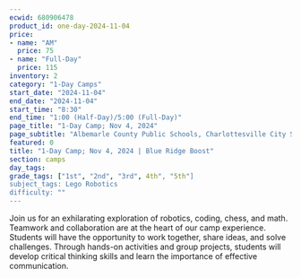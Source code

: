 ```yaml
---
ecwid: 680906478
product_id: one-day-2024-11-04
price:
- name: "AM"
  price: 75
- name: "Full-Day"
  price: 115
inventory: 2
category: "1-Day Camps"
start_date: "2024-11-04"
end_date: "2024-11-04"
start_time: "8:30"
end_time: "1:00 (Half-Day)/5:00 (Full-Day)"
page_title: "1-Day Camp; Nov 4, 2024"
page_subtitle: "Albemarle County Public Schools, Charlottesville City Schools"
featured: 0
title: "1-Day Camp; Nov 4, 2024 | Blue Ridge Boost"
section: camps
day_tags: 
grade_tags: ["1st", "2nd", "3rd", 4th", "5th"]
subject_tags: Lego Robotics
difficulty: ""
---
```

Join us for an exhilarating exploration of robotics, coding, chess, and math. Teamwork and collaboration are at the heart of our camp experience. Students will have the opportunity to work together, share ideas, and solve challenges. Through hands-on activities and group projects, students will develop critical thinking skills and learn the importance of effective communication.
